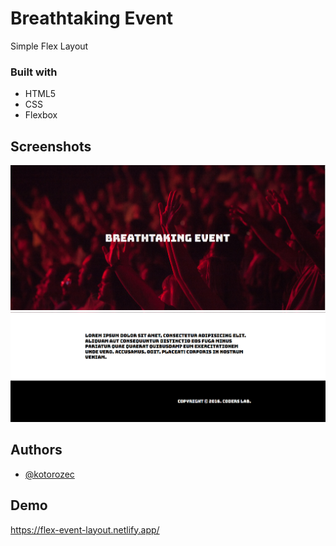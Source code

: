 # Breathtaking Event 

Simple Flex Layout

### Built with

-   HTML5
-   CSS
-   Flexbox

## Screenshots

![Header](./images/header.png)
![Main](./images/main.png)

## Authors

-   [@kotorozec](https://github.com/kotorozec)

## Demo

https://flex-event-layout.netlify.app/
